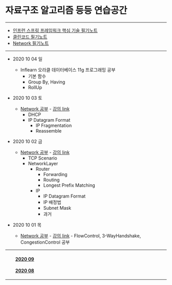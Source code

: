 # 자료구조 알고리즘 등등 연습공간

___

- [인프런 스프링 프레임워크 핵심 기술 필기노트](https://github.com/LeeGiCheol/Practice/tree/master/README/BookREADME/SpringFramework-core.md)
- [클린코드 필기노트](https://github.com/LeeGiCheol/Practice/tree/master/README/BookREADME/CleanCode.md)
- [Network 필기노트](https://github.com/LeeGiCheol/Practice/tree/master/src/network)
___

- 2020 10 04 일
  - Inflearn 오라클 데이터베이스 11g 프로그래밍 공부
    - 기본 함수
    - Group By, Having
    - RollUp

- 2020 10 03 토
  - [Network 공부](https://github.com/LeeGiCheol/Practice/blob/master/src/network/_2020_10_03_DHCP_IPFragmentation_Reassemble.md) - [강의 link](http://www.kocw.net/home/search/kemView.do?kemId=1169634)   
    - DHCP
    - IP Datagram Format
      - IP Fragmentation
      - Reassemble

- 2020 10 02 금
  - [Network 공부](https://github.com/LeeGiCheol/Practice/blob/master/src/network/_2020_10_02_TCPScenario_Router_IP.md) - [강의 link](http://www.kocw.net/home/search/kemView.do?kemId=1169634)   
    - TCP Scenario
    - NetworkLayer   
      - Router
        - Forwarding
        - Routing
        - Longest Prefix Matching
      - IP
        - IP Datagram Format 
        - IP 배정법
        - Subnet Mask
        - 과거


- 2020 10 01 목
  - [Network 공부](https://github.com/LeeGiCheol/Practice/blob/master/src/network/_2020_10_01_FlowControl_3WayHandshake_CongestionControl.md) - [강의 link](http://www.kocw.net/home/search/kemView.do?kemId=1169634) - FlowControl, 3-WayHandshake, CongestionControl 공부  
  
___

#### &emsp;&emsp; [2020 09](https://github.com/LeeGiCheol/Practice/tree/master/README/README/2020/202009.md)
#### &emsp;&emsp; [2020 08](https://github.com/LeeGiCheol/Practice/tree/master/README/README/2020/202008.md)

___